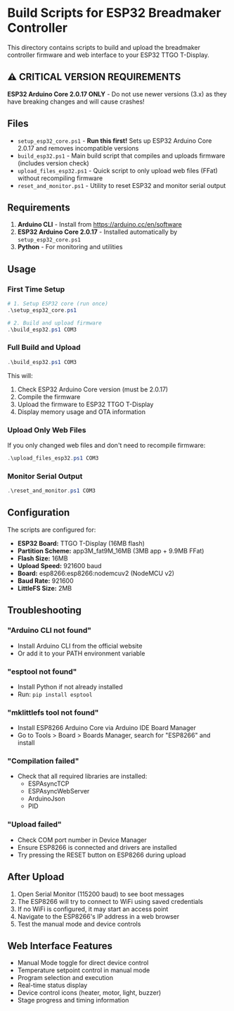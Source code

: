 # Build Scripts for ESP32 Breadmaker Controller

This directory contains scripts to build and upload the breadmaker controller firmware and web interface to your ESP32 TTGO T-Display.

## ⚠️ CRITICAL VERSION REQUIREMENTS

**ESP32 Arduino Core 2.0.17 ONLY** - Do not use newer versions (3.x) as they have breaking changes and will cause crashes!

## Files

- `setup_esp32_core.ps1` - **Run this first!** Sets up ESP32 Arduino Core 2.0.17 and removes incompatible versions
- `build_esp32.ps1` - Main build script that compiles and uploads firmware (includes version check)
- `upload_files_esp32.ps1` - Quick script to only upload web files (FFat) without recompiling firmware
- `reset_and_monitor.ps1` - Utility to reset ESP32 and monitor serial output

## Requirements

1. **Arduino CLI** - Install from https://arduino.cc/en/software
2. **ESP32 Arduino Core 2.0.17** - Installed automatically by `setup_esp32_core.ps1`
3. **Python** - For monitoring and utilities

## Usage

### First Time Setup
```powershell
# 1. Setup ESP32 core (run once)
.\setup_esp32_core.ps1

# 2. Build and upload firmware
.\build_esp32.ps1 COM3
```

### Full Build and Upload
```powershell
.\build_esp32.ps1 COM3
```

This will:
1. Check ESP32 Arduino Core version (must be 2.0.17)
2. Compile the firmware 
3. Upload the firmware to ESP32 TTGO T-Display
4. Display memory usage and OTA information

### Upload Only Web Files
If you only changed web files and don't need to recompile firmware:
```powershell
.\upload_files_esp32.ps1 COM3
```

### Monitor Serial Output
```powershell
.\reset_and_monitor.ps1 COM3
```

## Configuration

The scripts are configured for:
- **ESP32 Board:** TTGO T-Display (16MB flash)
- **Partition Scheme:** app3M_fat9M_16MB (3MB app + 9.9MB FFat)
- **Flash Size:** 16MB 
- **Upload Speed:** 921600 baud
- **Board:** esp8266:esp8266:nodemcuv2 (NodeMCU v2)
- **Baud Rate:** 921600
- **LittleFS Size:** 2MB

## Troubleshooting

### "Arduino CLI not found"
- Install Arduino CLI from the official website
- Or add it to your PATH environment variable

### "esptool not found"
- Install Python if not already installed
- Run: `pip install esptool`

### "mklittlefs tool not found"
- Install ESP8266 Arduino Core via Arduino IDE Board Manager
- Go to Tools > Board > Boards Manager, search for "ESP8266" and install

### "Compilation failed"
- Check that all required libraries are installed:
  - ESPAsyncTCP
  - ESPAsyncWebServer
  - ArduinoJson
  - PID

### "Upload failed"
- Check COM port number in Device Manager
- Ensure ESP8266 is connected and drivers are installed
- Try pressing the RESET button on ESP8266 during upload

## After Upload

1. Open Serial Monitor (115200 baud) to see boot messages
2. The ESP8266 will try to connect to WiFi using saved credentials
3. If no WiFi is configured, it may start an access point
4. Navigate to the ESP8266's IP address in a web browser
5. Test the manual mode and device controls

## Web Interface Features

- Manual Mode toggle for direct device control
- Temperature setpoint control in manual mode
- Program selection and execution
- Real-time status display
- Device control icons (heater, motor, light, buzzer)
- Stage progress and timing information

